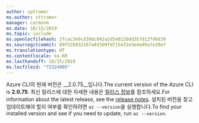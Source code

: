 ```yaml
---
author: sptramer
ms.author: sttramer
manager: carmonm
ms.date: 10/15/2019
ms.topic: include
ms.openlocfilehash: 2fcac3e9cd39dc042a2d548126dd357d12fd6d39
ms.sourcegitcommit: 69f52b032167a01509fdf15431e3e4e89a7e20ef
ms.translationtype: HT
ms.contentlocale: ko-KR
ms.lasthandoff: 10/15/2019
ms.locfileid: "72324005"
---
```

<span data-ttu-id="e2b31-101">Azure CLI의 현재 버전은 __2.0.75__입니다.</span><span class="sxs-lookup"><span data-stu-id="e2b31-101">The current version of the Azure CLI is __2.0.75__.</span></span> <span data-ttu-id="e2b31-102">최신 릴리스에 대한 자세한 내용은 [릴리스 정보](../release-notes-azure-cli.md)를 참조하세요.</span><span class="sxs-lookup"><span data-stu-id="e2b31-102">For information about the latest release, see the [release notes](../release-notes-azure-cli.md).</span></span> <span data-ttu-id="e2b31-103">설치된 버전을 찾고 업데이트해야 할지 여부를 확인하려면 `az --version`을 실행합니다.</span><span class="sxs-lookup"><span data-stu-id="e2b31-103">To find your installed version and see if you need to update, run `az --version`.</span></span>
